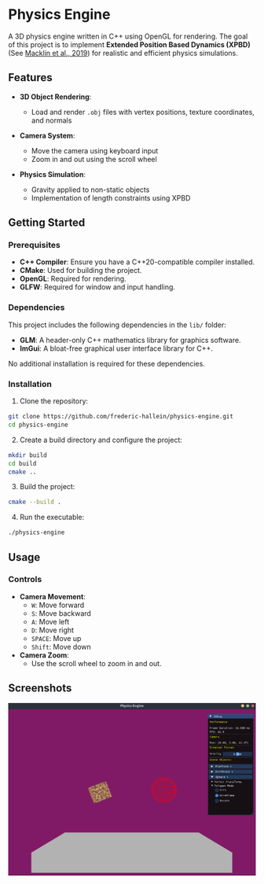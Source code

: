# Physics Engine

A 3D physics engine written in C++ using OpenGL for rendering. The goal of this project is to implement **Extended Position Based Dynamics (XPBD)** (See [Macklin et al., 2019](https://matthias-research.github.io/pages/publications/smallsteps.pdf)) for realistic and efficient physics simulations.


## Features

- **3D Object Rendering**:
  - Load and render `.obj` files with vertex positions, texture coordinates, and normals

- **Camera System**:
  - Move the camera using keyboard input
  - Zoom in and out using the scroll wheel

- **Physics Simulation**:
  - Gravity applied to non-static objects
  - Implementation of length constraints using XPBD


## Getting Started

### Prerequisites


- **C++ Compiler**: Ensure you have a C++20-compatible compiler installed.
- **CMake**: Used for building the project.
- **OpenGL**: Required for rendering.
- **GLFW**: Required for window and input handling.

### Dependencies


This project includes the following dependencies in the `lib/` folder:
- **GLM**: A header-only C++ mathematics library for graphics software.
- **ImGui**: A bloat-free graphical user interface library for C++.

No additional installation is required for these dependencies.

### Installation


1. Clone the repository:
```bash
git clone https://github.com/frederic-hallein/physics-engine.git
cd physics-engine
```

2. Create a build directory and configure the project:
```bash
mkdir build
cd build
cmake ..
```

3. Build the project:
```bash
cmake --build .
```

4. Run the executable:
```bash
./physics-engine
```

## Usage

### Controls


- **Camera Movement**:
  - `W`: Move forward
  - `S`: Move backward
  - `A`: Move left
  - `D`: Move right
  - `SPACE`: Move up
  - `Shift`: Move down
- **Camera Zoom**:
  - Use the scroll wheel to zoom in and out.


## Screenshots

![Physics Engine Screenshot](res/screenshots/readme-screenshot.png)

